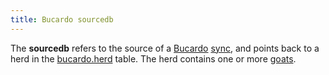 ```yaml
---
title: Bucardo sourcedb
---
```


The **sourcedb** refers to the source of a [Bucardo](/Bucardo/) [sync](/Bucardo/sync), and points back to a herd in the [bucardo.herd](/Bucardo/schema/bucardo.herd) table. The herd contains one or more [goats](/Bucardo/object_types/goat).


